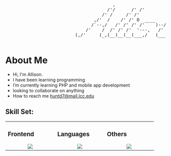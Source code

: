 <pre>
                                        ,                                               _           
                                      /'/      /' /'                                   ' )     )    
                                    /' /     /' /'                                     /'    /'     
                                 ,/'  /    /' /' O  ____     ____    ,____          ,/'    /'       
                                /`--,/   /' /' /' /'    )--/'    )--/'    )        /`---,/'         
                              /'    /  /' /' /'  '---,   /'    /' /'    /'       /'    /'           
                          (,/'     (_,(__(__(__(___,/   (___,/' /'    /(__   (,/'     (_,           
                   
</pre>                                                                     
# About Me
- Hi, I'm Allison.
- I have been learning programming 
- I’m currently learning PHP and mobile app development
- looking to collaborate on anything
- How to reach me huntd7@mail.lcc.edu

## Skill Set:

<table><tr><td valign="top" width="25%">

### Frontend  
<a href="https://github.com/Allie-source">
<div align="center">  
       <img src="https://skillicons.dev/icons?i=html,css,js,jquery&perline=4" /> 
</div>
</a>
 </td><td valign="top" width="25%">
        
### Languages
<a href="https://github.com/Allie-source">
<div align="center">
       <img src="https://skillicons.dev/icons?i=cs,java,py,js,php&perline=4" /> 
</div>
</a>

</td><td valign="top" width="25%">
  
### Others
<a href="https://github.com/Allie-source">
<div align="center">
       <img src="https://skillicons.dev/icons?i=vscode,visualstudio,anaconda,sqlite,mysql,linux,ubuntu,git,github,arduino,raspberrypi,phpstorm,ps,stackoverflow,ableton,discord,gmail&perline=7" /> 
</div>
</a>
</td>
</tr></table>

<div id="header" align="center">
  <img src="https://komarev.com/ghpvc/?username=Allie-source&style=plastic&color=lightgrey" alt=""/>
</div>

